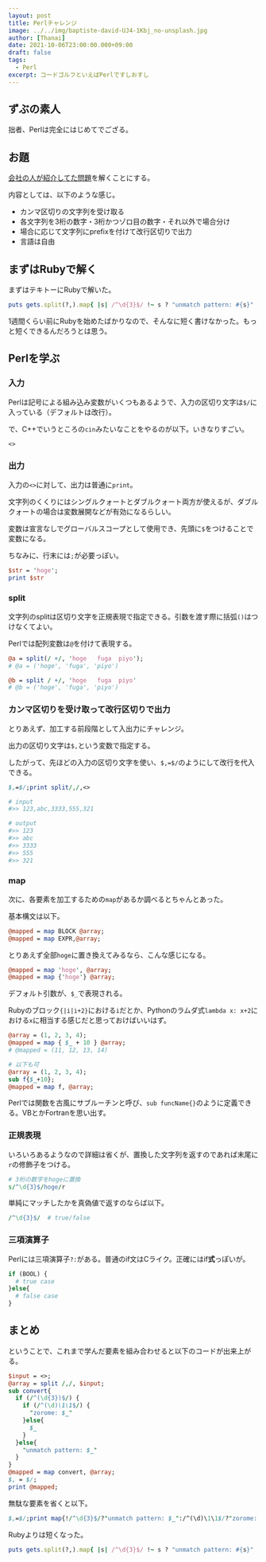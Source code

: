```yaml
---
layout: post
title: Perlチャレンジ
image: ../../img/baptiste-david-UJ4-1Kbj_no-unsplash.jpg
author: [Thanai]
date: 2021-10-06T23:00:00.000+09:00
draft: false
tags:
  - Perl
excerpt: コードゴルフといえばPerlですしおすし
---
```


## ずぶの素人

拙者、Perlは完全にはじめてでござる。

## お題

[会社の人が紹介してた問題][1]を解くことにする。

[1]: https://github.com/io-cloud/sannyu_test#%E3%83%97%E3%83%AD%E3%82%B0%E3%83%A9%E3%83%9F%E3%83%B3%E3%82%B0

内容としては、以下のような感じ。

- カンマ区切りの文字列を受け取る
- 各文字列を3桁の数字・3桁かつゾロ目の数字・それ以外で場合分け
- 場合に応じて文字列にprefixを付けて改行区切りで出力
- 言語は自由

## まずはRubyで解く

まずはテキトーにRubyで解いた。

```rb
puts gets.split(?,).map{ |s| /^\d{3}$/ !~ s ? "unmatch pattern: #{s}" : /^(\d)\1\1$/ =~ s ? "zorome: #{s}" : s }
```

1週間くらい前にRubyを始めたばかりなので、そんなに短く書けなかった。もっと短くできるんだろうとは思う。

## Perlを学ぶ

### 入力

Perlは記号による組み込み変数がいくつもあるようで、入力の区切り文字は`$/`に入っている（デフォルトは改行）。

で、C++でいうところの`cin`みたいなことをやるのが以下。いきなりすごい。

```perl
<>
```

### 出力

入力の`<>`に対して、出力は普通に`print`。

文字列のくくりにはシングルクォートとダブルクォート両方が使えるが、ダブルクォートの場合は変数展開などが有効になるらしい。

変数は宣言なしでグローバルスコープとして使用でき、先頭に`$`をつけることで変数になる。

ちなみに、行末には`;`が必要っぽい。

```perl
$str = 'hoge';
print $str
```

### split

文字列のsplitは区切り文字を正規表現で指定できる。引数を渡す際に括弧`()`はつけなくてよい。

Perlでは配列変数は`@`を付けて表現する。

```perl
@a = split(/ +/, 'hoge   fuga  piyo');
# @a = ('hoge', 'fuga', 'piyo')

@b = split / +/, 'hoge   fuga  piyo'
# @b = ('hoge', 'fuga', 'piyo')
```

### カンマ区切りを受け取って改行区切りで出力

とりあえず、加工する前段階として入出力にチャレンジ。

出力の区切り文字は`$,`という変数で指定する。

したがって、先ほどの入力の区切り文字を使い、`$,=$/`のようにして改行を代入できる。

```perl
$,=$/;print split/,/,<>

# input
#>> 123,abc,3333,555,321

# output
#>> 123
#>> abc
#>> 3333
#>> 555
#>> 321
```

### map

次に、各要素を加工するための`map`があるか調べるとちゃんとあった。

基本構文は以下。

```perl
@mapped = map BLOCK @array;
@mapped = map EXPR,@array;
```

とりあえず全部`hoge`に置き換えてみるなら、こんな感じになる。

```perl
@mapped = map 'hoge', @array;
@mapped = map {'hoge'} @array;
```

デフォルト引数が、`$_`で表現される。

Rubyのブロック`{|i|i+2}`における`i`だとか、Pythonのラムダ式`lambda x: x+2`における`x`に相当する感じだと思っておけばいいはず。

```perl
@array = (1, 2, 3, 4);
@mapped = map { $_ + 10 } @array;
# @mapped = (11, 12, 13, 14)

# 以下も可
@array = (1, 2, 3, 4);
sub f{$_+10};
@mapped = map f, @array;
```

Perlでは関数を古風にサブルーチンと呼び、`sub funcName{}`のように定義できる。VBとかFortranを思い出す。

### 正規表現

いろいろあるようなので詳細は省くが、置換した文字列を返すのであれば末尾に`r`の修飾子をつける。

```perl
# 3桁の数字をhogeに置換
s/^\d{3}$/hoge/r
```

単純にマッチしたかを真偽値で返すのならば以下。

```perl
/^\d{3}$/  # true/false
```

### 三項演算子

Perlには三項演算子`?:`がある。普通のif文はCライク。正確にはif**式**っぽいが。

```perl
if (BOOL) {
  # true case
}else{
  # false case
}
```

## まとめ

ということで、これまで学んだ要素を組み合わせると以下のコードが出来上がる。

```perl
$input = <>;
@array = split /,/, $input;
sub convert{
  if (/^(\d{3})$/) {
    if (/^(\d)\1\1$/) {
      "zorome: $_"
    }else{
      $_
    }
  }else{
    "unmatch pattern: $_"
  }
}
@mapped = map convert, @array;
$, = $/;
print @mapped;
```

無駄な要素を省くと以下。

```perl
$,=$/;print map{!/^\d{3}$/?"unmatch pattern: $_":/^(\d)\1\1$/?"zorome: $_":$_}split/,/,<>
```

Rubyよりは短くなった。

```rb
puts gets.split(?,).map{ |s| /^\d{3}$/ !~ s ? "unmatch pattern: #{s}" : /^(\d)\1\1$/ =~ s ? "zorome: #{s}" : s }
```
